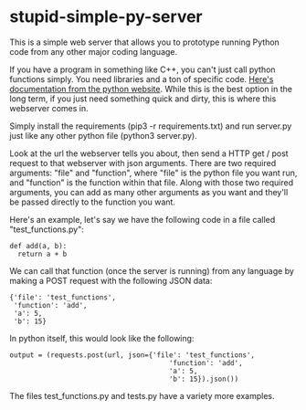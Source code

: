 # stupid-simple-py-server

This is a simple web server that allows you to prototype running Python code from any other major coding language.

If you have a program in something like C++, you can't just call python functions simply. You need libraries and a ton of specific code. [Here's documentation from the python website](https://docs.python.org/2/extending/embedding.html). While this is the best option in the long term, if you just need something quick and dirty, this is where this webserver comes in.

Simply install the requirements (pip3 -r requirements.txt) and run server.py just like any other python file (python3 server.py).

Look at the url the webserver tells you about, then send a HTTP get / post request to that webserver with json arguments. There are two required arguments: "file" and "function", where "file" is the python file you want run, and "function" is the function within that file. Along with those two required arguments, you can add as many other arguments as you want and they'll be passed directly to the function you want.

Here's an example, let's say we have the following code in a file called "test_functions.py":
```
def add(a, b):
  return a + b
```
We can call that function (once the server is running) from any language by making a POST request with the following JSON data:
```
{'file': 'test_functions',
 'function': 'add',
 'a': 5,
 'b': 15}
```
In python itself, this would look like the following:
```
output = (requests.post(url, json={'file': 'test_functions',
                                       'function': 'add',
                                       'a': 5,
                                       'b': 15}).json())
```

The files test_functions.py and tests.py have a variety more examples.
